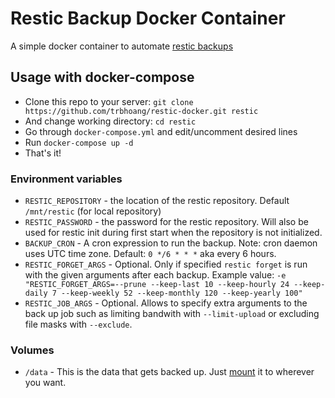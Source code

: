 # Restic Backup Docker Container

A simple docker container to automate [restic backups](https://restic.net/)

## Usage with docker-compose

- Clone this repo to your server: `git clone https://github.com/trbhoang/restic-docker.git restic`
- And change working directory: `cd restic`
- Go through `docker-compose.yml` and edit/uncomment desired lines
- Run `docker-compose up -d`
- That's it!

### Environment variables

- `RESTIC_REPOSITORY` - the location of the restic repository. Default `/mnt/restic` (for local repository)
- `RESTIC_PASSWORD` - the password for the restic repository. Will also be used for restic init during first start when the repository is not initialized.
- `BACKUP_CRON` - A cron expression to run the backup. Note: cron daemon uses UTC time zone. Default: `0 */6 * * *` aka every 6 hours.
- `RESTIC_FORGET_ARGS` - Optional. Only if specified `restic forget` is run with the given arguments after each backup. Example value: `-e "RESTIC_FORGET_ARGS=--prune --keep-last 10 --keep-hourly 24 --keep-daily 7 --keep-weekly 52 --keep-monthly 120 --keep-yearly 100"`
- `RESTIC_JOB_ARGS` - Optional. Allows to specify extra arguments to the back up job such as limiting bandwith with `--limit-upload` or excluding file masks with `--exclude`.

### Volumes

- `/data` - This is the data that gets backed up. Just [mount](https://docs.docker.com/engine/reference/run/#volume-shared-filesystems) it to wherever you want.
